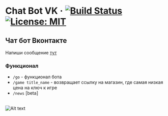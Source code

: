 # Chat Bot VK &middot; [![Build Status](https://travis-ci.org/NikitaBurtelov/Chat-Bot-VK.svg?branch=master)](https://travis-ci.org/NikitaBurtelov/Chat-Bot-VK) [![License: MIT](https://img.shields.io/badge/License-MIT-yellow.svg)](https://opensource.org/licenses/MIT)

## Чат бот Вконтакте
Напиши сообщение [тут](https://vk.com/club195134131)

### Функционал
- `/go` - функционал бота
- `/game title_name` - возвращает ссылку на магазин, где самая низкая цена на ключ к игре
- `/news` [beta]

<br>![Alt text](https://sun1-18.userapi.com/4hEhjD8O2yNLaYlqfI2hlkniX79H9mZuIlfGcA/uXRTgRecuY0.jpg "Пример использования")
